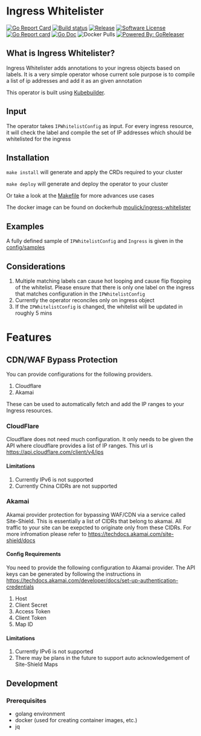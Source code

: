 # Ingress Whitelister

[![Go Report Card](https://goreportcard.com/badge/github.com/Moulick/ingress-whitelister?style=for-the-badge)](https://goreportcard.com/report/github.com/Moulick/ingress-whitelister)
[![Build status](https://img.shields.io/github/workflow/status/moulick/ingress-whitelister/goreleaser?style=for-the-badge)](https://github.com/moulick/ingress-whitelister/actions?workflow=goreleaser)
[![Release](https://img.shields.io/github/v/release/moulick/ingress-whitelister?style=for-the-badge)](https://github.com/moulick/ingress-whitelister/releases/latest)
[![Software License](https://img.shields.io/github/license/moulick/ingress-whitelister?style=for-the-badge)](/LICENSE.md)
[![Go Report card](https://goreportcard.com/badge/github.com/moulick/ingress-whitelister?style=for-the-badge)](https://goreportcard.com/report/github.com/moulick/ingress-whitelister)
[![Go Doc](https://img.shields.io/badge/godoc-reference-blue.svg?style=for-the-badge)](http://godoc.org/github.com/moulick/ingress-whitelister)
![Docker Pulls](https://img.shields.io/docker/pulls/moulick/ingress-whitelister?style=for-the-badge)
[![Powered By: GoReleaser](https://img.shields.io/badge/powered%20by-goreleaser-green.svg?style=for-the-badge)](https://github.com/goreleaser)

## What is Ingress Whitelister?

Ingress Whitelister adds annotations to your ingress objects based on labels. It is a very simple operator whose current
sole purpose is to compile a list of ip addresses and add it as an given annotation

This operator is built using [Kubebuilder](https://github.com/kubernetes-sigs/kubebuilder).

## Input

The operator takes `IPWhitelistConfig` as input. For every ingress resource, it will check the label and compile the set
of IP addresses which should be whitelisted for the ingress

## Installation

`make install` will generate and apply the CRDs required to your cluster

`make deploy` will generate and deploy the operator to your cluster

Or take a look at the [Makefile](Makefile) for more advances use cases

The docker image can be found on
dockerhub [moulick/ingress-whitelister](https://hub.docker.com/r/moulick/ingress-whitelister)

## Examples

A fully defined sample of `IPWhitelistConfig` and `Ingress` is given in the [config/samples](config/samples)

## Considerations

1. Multiple matching labels can cause hot looping and cause flip flopping of the whitelist. Please ensure that there is only one label on the ingress that matches configuration in the `IPWhitelistConfig`
2. Currently the operator reconciles only on ingress object
3. If the `IPWhitelistConfig` is changed, the whitelist will be updated in roughly 5 mins

# Features

## CDN/WAF Bypass Protection

You can provide configurations for the following providers.

1. Cloudflare
2. Akamai

These can be used to automatically fetch and add the IP ranges to your Ingress resources.

### CloudFlare

Cloudflare does not need much configuration. It only needs to be given the API where cloudflare provides a list of IP ranges. This url is https://api.cloudflare.com/client/v4/ips

#### Limitations

1. Currently IPv6 is not supported
2. Currently China CIDRs are not supported

### Akamai

Akamai provider protection for bypassing WAF/CDN via a service called Site-Shield.
This is essentially a list of CIDRs that belong to akamai. All traffic to your site can be exepcted to originate only from these CIDRs. For more infromation please refer to https://techdocs.akamai.com/site-shield/docs

#### Config Requirements

You need to provide the following configuration to Akamai provider. The API keys can be generated by following the instructions in https://techdocs.akamai.com/developer/docs/set-up-authentication-credentials

1. Host
2. Client Secret
3. Access Token
4. Client Token
5. Map ID

#### Limitations

1. Currently IPv6 is not supported
2. There may be plans in the future to support auto acknowledgement of Site-Shield Maps

## Development

### Prerequisites

- golang environment
- docker (used for creating container images, etc.)
- jq
